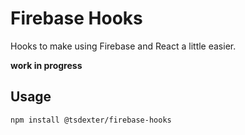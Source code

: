 # Firebase Hooks

Hooks to make using Firebase and React a little easier.

**work in progress**

## Usage

`npm install @tsdexter/firebase-hooks`
